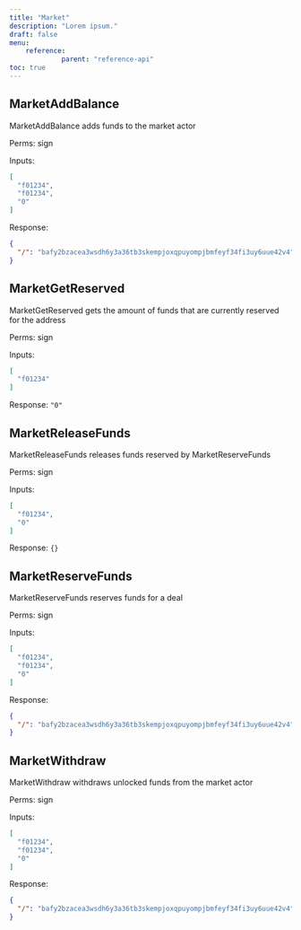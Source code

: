 ```yaml
---
title: "Market"
description: "Lorem ipsum."
draft: false
menu:
    reference:
             parent: "reference-api"
toc: true
---
```


## MarketAddBalance
MarketAddBalance adds funds to the market actor

Perms: sign

Inputs:
```json
[
  "f01234",
  "f01234",
  "0"
]
```

Response:
```json
{
  "/": "bafy2bzacea3wsdh6y3a36tb3skempjoxqpuyompjbmfeyf34fi3uy6uue42v4"
}
```

## MarketGetReserved
MarketGetReserved gets the amount of funds that are currently reserved for the address

Perms: sign

Inputs:
```json
[
  "f01234"
]
```

Response: `"0"`

## MarketReleaseFunds
MarketReleaseFunds releases funds reserved by MarketReserveFunds

Perms: sign

Inputs:
```json
[
  "f01234",
  "0"
]
```

Response: `{}`

## MarketReserveFunds
MarketReserveFunds reserves funds for a deal

Perms: sign

Inputs:
```json
[
  "f01234",
  "f01234",
  "0"
]
```

Response:
```json
{
  "/": "bafy2bzacea3wsdh6y3a36tb3skempjoxqpuyompjbmfeyf34fi3uy6uue42v4"
}
```

## MarketWithdraw
MarketWithdraw withdraws unlocked funds from the market actor

Perms: sign

Inputs:
```json
[
  "f01234",
  "f01234",
  "0"
]
```

Response:
```json
{
  "/": "bafy2bzacea3wsdh6y3a36tb3skempjoxqpuyompjbmfeyf34fi3uy6uue42v4"
}
```

